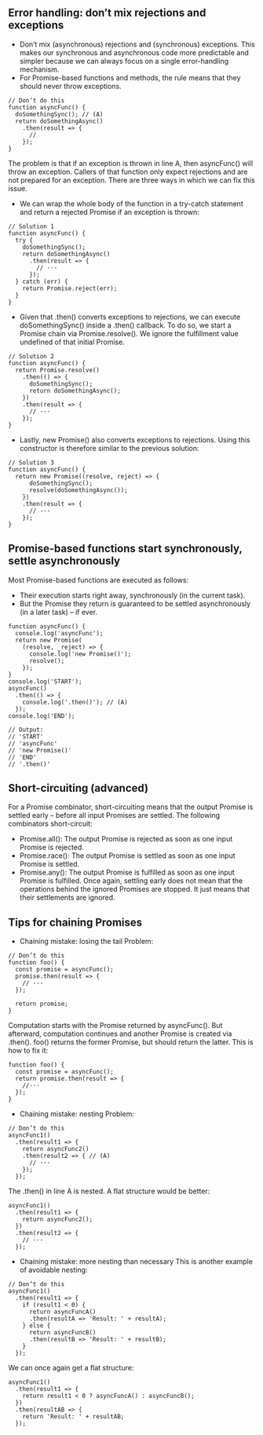 ## Error handling: don’t mix rejections and exceptions
- Don’t mix (asynchronous) rejections and (synchronous) exceptions. This makes our synchronous and asynchronous code more predictable and simpler because we can always focus on a single error-handling mechanism.
- For Promise-based functions and methods, the rule means that they should never throw exceptions.

```
// Don’t do this
function asyncFunc() {
  doSomethingSync(); // (A)
  return doSomethingAsync()
    .then(result => {
      //
    });
}
```

The problem is that if an exception is thrown in line A, then asyncFunc() will throw an exception. Callers of that function only expect rejections and are not prepared for an exception. There are three ways in which we can fix this issue.

- We can wrap the whole body of the function in a try-catch statement and return a rejected Promise if an exception is thrown:
```
// Solution 1
function asyncFunc() {
  try {
    doSomethingSync();
    return doSomethingAsync()
      .then(result => {
        // ···
      });
  } catch (err) {
    return Promise.reject(err);
  }
}
```

- Given that .then() converts exceptions to rejections, we can execute doSomethingSync() inside a .then() callback. To do so, we start a Promise chain via Promise.resolve(). We ignore the fulfillment value undefined of that initial Promise.
```
// Solution 2
function asyncFunc() {
  return Promise.resolve()
    .then(() => {
      doSomethingSync();
      return doSomethingAsync();
    })
    .then(result => {
      // ···
    });
}
```

- Lastly, new Promise() also converts exceptions to rejections. Using this constructor is therefore similar to the previous solution:
```
// Solution 3
function asyncFunc() {
  return new Promise((resolve, reject) => {
      doSomethingSync();
      resolve(doSomethingAsync());
    })
    .then(result => {
      // ···
    });
}
```

## Promise-based functions start synchronously, settle asynchronously 
Most Promise-based functions are executed as follows:

- Their execution starts right away, synchronously (in the current task).
- But the Promise they return is guaranteed to be settled asynchronously (in a later task) – if ever.

```
function asyncFunc() {
  console.log('asyncFunc');
  return new Promise(
    (resolve, _reject) => {
      console.log('new Promise()');
      resolve();
    });
}
console.log('START');
asyncFunc()
  .then(() => {
    console.log('.then()'); // (A)
  });
console.log('END');

// Output:
// 'START'
// 'asyncFunc'
// 'new Promise()'
// 'END'
// '.then()'
```

## Short-circuiting (advanced)

For a Promise combinator, short-circuiting means that the output Promise is settled early – before all input Promises are settled. The following combinators short-circuit:

- Promise.all(): The output Promise is rejected as soon as one input Promise is rejected.
- Promise.race(): The output Promise is settled as soon as one input Promise is settled.
- Promise.any(): The output Promise is fulfilled as soon as one input Promise is fulfilled.
Once again, settling early does not mean that the operations behind the ignored Promises are stopped. It just means that their settlements are ignored.


## Tips for chaining Promises 

- Chaining mistake: losing the tail 
Problem:
```
// Don’t do this
function foo() {
  const promise = asyncFunc();
  promise.then(result => {
    // ···
  });

  return promise;
}
```

Computation starts with the Promise returned by asyncFunc(). But afterward, computation continues and another Promise is created via .then(). foo() returns the former Promise, but should return the latter. This is how to fix it:

```
function foo() {
  const promise = asyncFunc();
  return promise.then(result => {
    //···
  });
}
```

- Chaining mistake: nesting 
Problem:
```
// Don’t do this
asyncFunc1()
  .then(result1 => {
    return asyncFunc2()
    .then(result2 => { // (A)
      // ···
    });
  });
```
The .then() in line A is nested. A flat structure would be better:
```
asyncFunc1()
  .then(result1 => {
    return asyncFunc2();
  })
  .then(result2 => {
    // ···
  });
```
- Chaining mistake: more nesting than necessary 
This is another example of avoidable nesting:
```
// Don’t do this
asyncFunc1()
  .then(result1 => {
    if (result1 < 0) {
      return asyncFuncA()
      .then(resultA => 'Result: ' + resultA);
    } else {
      return asyncFuncB()
      .then(resultB => 'Result: ' + resultB);
    }
  });
```
We can once again get a flat structure:
```
asyncFunc1()
  .then(result1 => {
    return result1 < 0 ? asyncFuncA() : asyncFuncB();
  })
  .then(resultAB => {
    return 'Result: ' + resultAB;
  });
```
